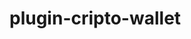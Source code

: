 # plugin-cripto-wallet


<!-- [Edit in StackBlitz next generation editor ⚡️](https://stackblitz.com/~/github.com/leonardomilv3/plugin-cripto-wallet) -->
